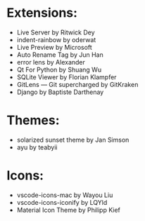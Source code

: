 <h1>Extensions:</h1>
<ul>
  <li>Live Server by Ritwick Dey</li>
  <li>indent-rainbow by oderwat</li>
  <li>Live Preview by Microsoft</li>
  <li>Auto Rename Tag by Jun Han</li>
  <li>error lens by Alexander</li>
  <li>Qt For Python by Shuang Wu</li>
  <li>SQLite Viewer by Florian Klampfer</li>
  <li>GitLens — Git supercharged by GitKraken</li>
  <li>Django by Baptiste Darthenay</li>
</ul>

<h1>Themes:</h1>
<ul>
  <li>solarized sunset theme by Jan Simson</li>
  <li>ayu by teabyii</li>
</ul>

<h1>Icons:</h1>
<ul>
  <li>vscode-icons-mac by Wayou Liu</li>
  <li>vscode-icons-iconify by LQYld</li>
  <li>Material Icon Theme by Philipp Kief</li>
</ul>

